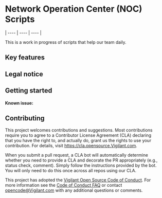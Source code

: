 # Network Operation Center (NOC) Scripts

| ---- | ---- | ---- |


 This is a work in progress of scripts that help our team daily.



## Key features
 

## Legal notice


## Getting started


#### Known issue:


## Contributing

This project welcomes contributions and suggestions.  Most contributions require you to agree to a
Contributor License Agreement (CLA) declaring that you have the right to, and actually do, grant us
the rights to use your contribution. For details, visit https://cla.opensource.Vigilant.com.

When you submit a pull request, a CLA bot will automatically determine whether you need to provide
a CLA and decorate the PR appropriately (e.g., status check, comment). Simply follow the instructions
provided by the bot. You will only need to do this once across all repos using our CLA.

This project has adopted the [Vigilant Open Source Code of Conduct](https://opensource.Vigilant.com/codeofconduct/).
For more information see the [Code of Conduct FAQ](https://opensource.Vigilant.com/codeofconduct/faq/) or
contact [opencode@Vigilant.com](mailto:opencode@Vigilant.com) with any additional questions or comments.
